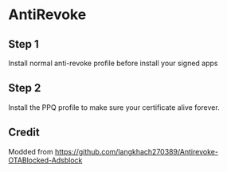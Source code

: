 # AntiRevoke
## Step 1
Install normal anti-revoke profile before install your signed apps
## Step 2
Install the PPQ profile to make sure your certificate alive forever.
## Credit
Modded from https://github.com/langkhach270389/Antirevoke-OTABlocked-Adsblock
